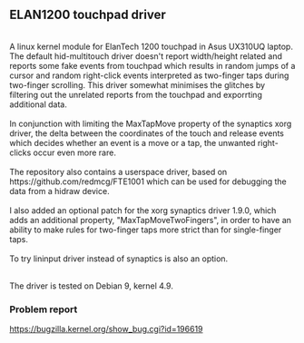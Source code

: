 ## ELAN1200 touchpad driver
<br/>
A linux kernel module for ElanTech 1200 touchpad in Asus UX310UQ laptop. The default hid-multitouch driver doesn't report width/height related and reports some fake events from touchpad which results in random jumps of a cursor and random right-click events interpreted as two-finger taps during two-finger scrolling. This driver somewhat minimises the glitches by filtering out the unrelated reports from the touchpad and exporrting additional data.
<br/><br/>
In conjunction with limiting the MaxTapMove property of the synaptics xorg driver,
the delta between the coordinates of the touch and release events which decides whether an event is a move or a tap, the unwanted right-clicks occur even more rare.
<br/><br/>
The repository also contains a userspace driver, based on https://github.com/redmcg/FTE1001 which can be used for debugging the data from a hidraw device.
<br/><br/>
I also added an optional patch for the xorg synaptics driver 1.9.0, which adds an additional property, "MaxTapMoveTwoFingers", in order to have an ability to make rules for two-finger taps more strict than for single-finger taps.
<br/><br/>
To try lininput driver instead of synaptics is also an option.
<br/><br/>

The driver is tested on Debian 9, kernel 4.9.

### Problem report
https://bugzilla.kernel.org/show_bug.cgi?id=196619
